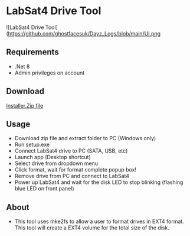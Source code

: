 # LabSat4 Drive Tool
![LabSat4 Drive Tool](https://github.com/ghostfacesuk/Dayz_Logs/blob/main/UI.png

## Requirements
- .Net 8 
- Admin privileges on account

## Download
[Installer.Zip file](https://github.com/ghostfacesuk/Dayz_Logs/blob/main/DayZ_Log/bin/Release/net8.0-windows7.0/DayZ%20Crash%20Report%20App%201.0.3.zip)

## Usage 
- Download zip file and extract folder to PC (Windows only)
- Run setup.exe
- Connect LabSat4 drive to PC (SATA, USB, etc)
- Launch app (Desktop shortcut)
- Select drive from dropdown menu
- Click format, wait for format complete popup box! 
- Remove drive from PC and connect to LabSat4
- Power up LabSat4 and wait for the disk LED to stop blinking (flashing blue LED on front panel)

## About
- This tool uses mke2fs to allow a user to format drives in EXT4 format. This tool will create a EXT4 volume for the total size of the disk. 


